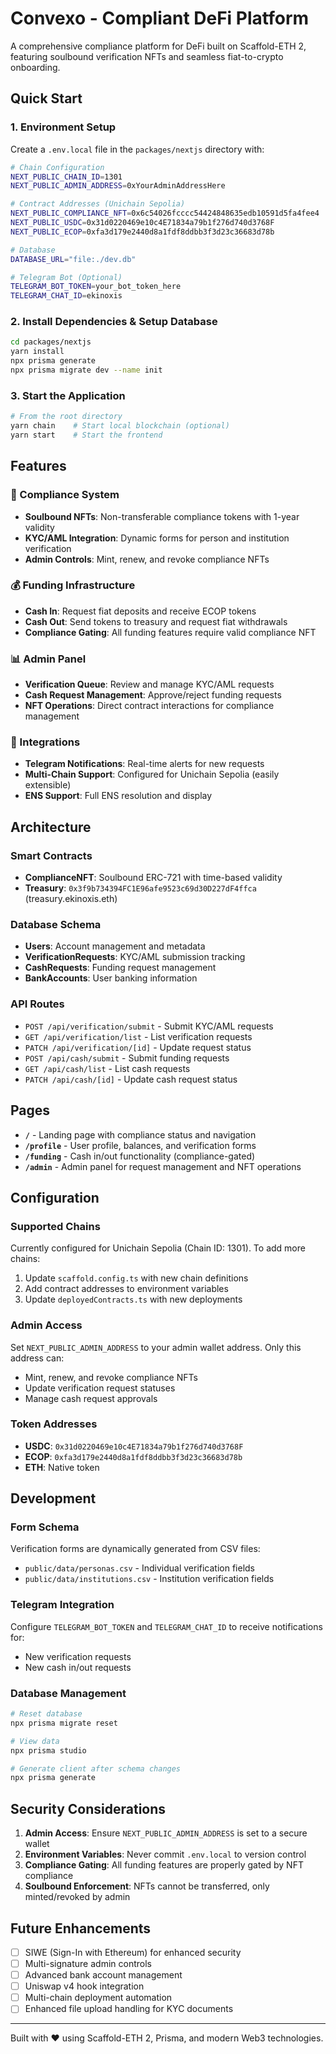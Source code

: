 # Convexo - Compliant DeFi Platform

A comprehensive compliance platform for DeFi built on Scaffold-ETH 2, featuring soulbound verification NFTs and seamless fiat-to-crypto onboarding.

## Quick Start

### 1. Environment Setup

Create a `.env.local` file in the `packages/nextjs` directory with:

```bash
# Chain Configuration
NEXT_PUBLIC_CHAIN_ID=1301
NEXT_PUBLIC_ADMIN_ADDRESS=0xYourAdminAddressHere

# Contract Addresses (Unichain Sepolia)
NEXT_PUBLIC_COMPLIANCE_NFT=0x6c54026fcccc54424848635edb10591d5fa4fee4
NEXT_PUBLIC_USDC=0x31d0220469e10c4E71834a79b1f276d740d3768F
NEXT_PUBLIC_ECOP=0xfa3d179e2440d8a1fdf8ddbb3f3d23c36683d78b

# Database
DATABASE_URL="file:./dev.db"

# Telegram Bot (Optional)
TELEGRAM_BOT_TOKEN=your_bot_token_here
TELEGRAM_CHAT_ID=ekinoxis
```

### 2. Install Dependencies & Setup Database

```bash
cd packages/nextjs
yarn install
npx prisma generate
npx prisma migrate dev --name init
```

### 3. Start the Application

```bash
# From the root directory
yarn chain    # Start local blockchain (optional)
yarn start    # Start the frontend
```

## Features

### 🔐 Compliance System
- **Soulbound NFTs**: Non-transferable compliance tokens with 1-year validity
- **KYC/AML Integration**: Dynamic forms for person and institution verification
- **Admin Controls**: Mint, renew, and revoke compliance NFTs

### 💰 Funding Infrastructure
- **Cash In**: Request fiat deposits and receive ECOP tokens
- **Cash Out**: Send tokens to treasury and request fiat withdrawals
- **Compliance Gating**: All funding features require valid compliance NFT

### 📊 Admin Panel
- **Verification Queue**: Review and manage KYC/AML requests
- **Cash Request Management**: Approve/reject funding requests
- **NFT Operations**: Direct contract interactions for compliance management

### 🔗 Integrations
- **Telegram Notifications**: Real-time alerts for new requests
- **Multi-Chain Support**: Configured for Unichain Sepolia (easily extensible)
- **ENS Support**: Full ENS resolution and display

## Architecture

### Smart Contracts
- **ComplianceNFT**: Soulbound ERC-721 with time-based validity
- **Treasury**: `0x3f9b734394FC1E96afe9523c69d30D227dF4ffca` (treasury.ekinoxis.eth)

### Database Schema
- **Users**: Account management and metadata
- **VerificationRequests**: KYC/AML submission tracking
- **CashRequests**: Funding request management
- **BankAccounts**: User banking information

### API Routes
- `POST /api/verification/submit` - Submit KYC/AML requests
- `GET /api/verification/list` - List verification requests
- `PATCH /api/verification/[id]` - Update request status
- `POST /api/cash/submit` - Submit funding requests
- `GET /api/cash/list` - List cash requests
- `PATCH /api/cash/[id]` - Update cash request status

## Pages

- **`/`** - Landing page with compliance status and navigation
- **`/profile`** - User profile, balances, and verification forms
- **`/funding`** - Cash in/out functionality (compliance-gated)
- **`/admin`** - Admin panel for request management and NFT operations

## Configuration

### Supported Chains
Currently configured for Unichain Sepolia (Chain ID: 1301). To add more chains:

1. Update `scaffold.config.ts` with new chain definitions
2. Add contract addresses to environment variables
3. Update `deployedContracts.ts` with new deployments

### Admin Access
Set `NEXT_PUBLIC_ADMIN_ADDRESS` to your admin wallet address. Only this address can:
- Mint, renew, and revoke compliance NFTs
- Update verification request statuses
- Manage cash request approvals

### Token Addresses
- **USDC**: `0x31d0220469e10c4E71834a79b1f276d740d3768F`
- **ECOP**: `0xfa3d179e2440d8a1fdf8ddbb3f3d23c36683d78b`
- **ETH**: Native token

## Development

### Form Schema
Verification forms are dynamically generated from CSV files:
- `public/data/personas.csv` - Individual verification fields
- `public/data/institutions.csv` - Institution verification fields

### Telegram Integration
Configure `TELEGRAM_BOT_TOKEN` and `TELEGRAM_CHAT_ID` to receive notifications for:
- New verification requests
- New cash in/out requests

### Database Management
```bash
# Reset database
npx prisma migrate reset

# View data
npx prisma studio

# Generate client after schema changes
npx prisma generate
```

## Security Considerations

1. **Admin Access**: Ensure `NEXT_PUBLIC_ADMIN_ADDRESS` is set to a secure wallet
2. **Environment Variables**: Never commit `.env.local` to version control
3. **Compliance Gating**: All funding features are properly gated by NFT compliance
4. **Soulbound Enforcement**: NFTs cannot be transferred, only minted/revoked by admin

## Future Enhancements

- [ ] SIWE (Sign-In with Ethereum) for enhanced security
- [ ] Multi-signature admin controls
- [ ] Advanced bank account management
- [ ] Uniswap v4 hook integration
- [ ] Multi-chain deployment automation
- [ ] Enhanced file upload handling for KYC documents

---

Built with ❤️ using Scaffold-ETH 2, Prisma, and modern Web3 technologies.
